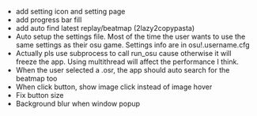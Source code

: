 - add setting icon and setting page
- add progress bar fill
- add auto find latest replay/beatmap (2lazy2copypasta)
- Auto setup the settings file. Most of the time the user wants to use the same settings as their osu game. Settings info are in osu!.username.cfg
- Actually pls use subprocess to call run_osu cause otherwise it will freeze the app. Using multithread will affect the performance I think.
- When the user selected a .osr, the app should auto search for the beatmap too
- When click button, show image click instead of image hover
- Fix button size
- Background blur when window popup
